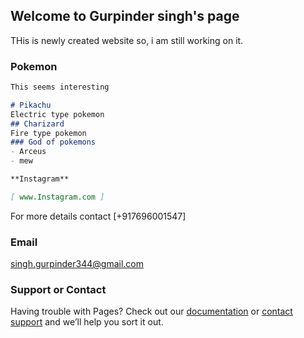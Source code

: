 ## Welcome to Gurpinder singh's page

THis is newly created website
so, i am still working on it.

### Pokemon
```markdown
This seems interesting

# Pikachu
Electric type pokemon
## Charizard
Fire type pokemon
### God of pokemons
- Arceus
- mew

**Instagram** 

[ www.Instagram.com ] 
```

For more details contact [+917696001547]

### Email
singh.gurpinder344@gmail.com


### Support or Contact

Having trouble with Pages? Check out our [documentation](https://docs.github.com/categories/github-pages-basics/) or [contact support](https://github.com/contact) and we’ll help you sort it out.
